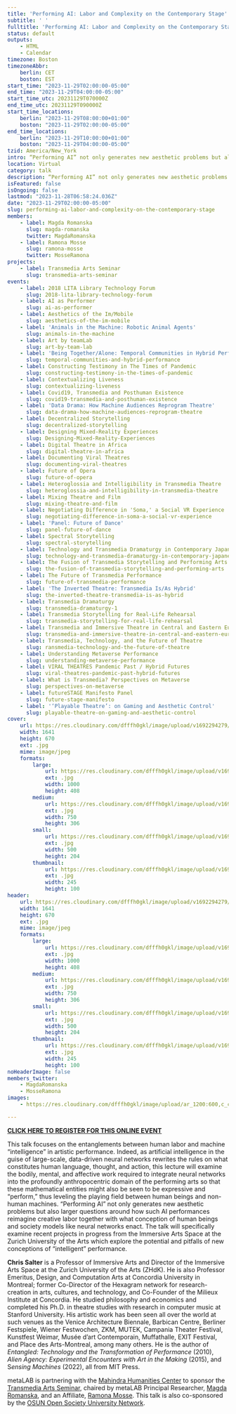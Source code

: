 ```yaml
---
title: 'Performing AI: Labor and Complexity on the Contemporary Stage'
subtitle: ' '
fulltitle: 'Performing AI: Labor and Complexity on the Contemporary Stage:  '
status: default
outputs:
    - HTML
    - Calendar
timezone: Boston
timezoneAbbr:
    berlin: CET
    boston: EST
start_time: "2023-11-29T02:00:00-05:00"
end_time: "2023-11-29T04:00:00-05:00"
start_time_utc: 20231129T070000Z
end_time_utc: 20231129T090000Z
start_time_locations:
    berlin: "2023-11-29T08:00:00+01:00"
    boston: "2023-11-29T02:00:00-05:00"
end_time_locations:
    berlin: "2023-11-29T10:00:00+01:00"
    boston: "2023-11-29T04:00:00-05:00"
tzid: America/New_York
intro: “Performing AI” not only generates new aesthetic problems but also larger questions around how such AI performances reimagine creative labor together with what conception of human beings and society do models like neural networks enact.
location: Virtual
category: talk
description: “Performing AI” not only generates new aesthetic problems but also larger questions around how such AI performances reimagine creative labor toge…
isFeatured: false
isOngoing: false
lastmod: "2023-11-28T06:58:24.036Z"
date: "2023-11-29T02:00:00-05:00"
slug: performing-ai-labor-and-complexity-on-the-contemporary-stage
members:
    - label: Magda Romanska
      slug: magda-romanska
      twitter: MagdaRomanska
    - label: Ramona Mosse
      slug: ramona-mosse
      twitter: MosseRamona
projects:
    - label: Transmedia Arts Seminar
      slug: transmedia-arts-seminar
events:
    - label: 2018 LITA Library Technology Forum
      slug: 2018-lita-library-technology-forum
    - label: AI as Performer
      slug: ai-as-performer
    - label: Aesthetics of the Im/Mobile
      slug: aesthetics-of-the-im-mobile
    - label: 'Animals in the Machine: Robotic Animal Agents'
      slug: animals-in-the-machine
    - label: Art by teamLab
      slug: art-by-team-lab
    - label: 'Being Together/Alone: Temporal Communities in Hybrid Performances'
      slug: temporal-communities-and-hybrid-performance
    - label: Constructing Testimony in The Times of Pandemic
      slug: constructing-testimony-in-the-times-of-pandemic
    - label: Contextualizing Liveness
      slug: contextualizing-liveness
    - label: Covid19, Transmedia and Posthuman Existence
      slug: covid19-transmedia-and-posthuman-existence
    - label: 'Data Drama: How Machine Audiences Reprogram Theatre'
      slug: data-drama-how-machine-audiences-reprogram-theatre
    - label: Decentralized Storytelling
      slug: decentralized-storytelling
    - label: Designing Mixed-Reality Experiences
      slug: Designing-Mixed-Reality-Experiences
    - label: Digital Theatre in Africa
      slug: digital-theatre-in-africa
    - label: Documenting Viral Theatres
      slug: documenting-viral-theatres
    - label: Future of Opera
      slug: future-of-opera
    - label: Heteroglossia and Intelligibility in Transmedia Theatre
      slug: heteroglossia-and-intelligibility-in-transmedia-theatre
    - label: Mixing Theatre and Film
      slug: mixing-theatre-and-film
    - label: Negotiating Difference in 'Soma,' a Social VR Experience
      slug: negotiating-difference-in-soma-a-social-vr-experience
    - label: 'Panel: Future of Dance'
      slug: panel-future-of-dance
    - label: Spectral Storytelling
      slug: spectral-storytelling
    - label: Technology and Transmedia Dramaturgy in Contemporary Japanese Performing Arts
      slug: technology-and-transmedia-dramaturgy-in-contemporary-japanese-performing-arts
    - label: The Fusion of Transmedia Storytelling and Performing Arts
      slug: the-fusion-of-transmedia-storytelling-and-performing-arts
    - label: The Future of Transmedia Performance
      slug: future-of-transmedia-performance
    - label: 'The Inverted Theatre: Transmedia Is/As Hybrid'
      slug: the-inverted-theatre-transmedia-is-as-hybrid
    - label: Transmedia Dramaturgy
      slug: transmedia-dramaturgy-1
    - label: Transmedia Storytelling for Real-Life Rehearsal
      slug: transmedia-storytelling-for-real-life-rehearsal
    - label: Transmedia and Immersive Theatre in Central and Eastern Europe
      slug: transmedia-and-immersive-theatre-in-central-and-eastern-europe
    - label: Transmedia, Technology, and the Future of Theatre
      slug: ransmedia-technology-and-the-future-of-theatre
    - label: Understanding Metaverse Performance
      slug: understanding-metaverse-performance
    - label: VIRAL THEATRES Pandemic Past / Hybrid Futures
      slug: viral-theatres-pandemic-past-hybrid-futures
    - label: What is Transmedia? Perspectives on Metaverse
      slug: perspectives-on-metaverse
    - label: futureSTAGE Manifesto Panel
      slug: future-stage-manifesto
    - label: '‘Playable Theatre’: on Gaming and Aesthetic Control'
      slug: playable-theatre-on-gaming-and-aesthetic-control
cover:
    url: https://res.cloudinary.com/dfffh0gkl/image/upload/v1692294279/Chris_Poster_b75b515924.jpg
    width: 1641
    height: 670
    ext: .jpg
    mime: image/jpeg
    formats:
        large:
            url: https://res.cloudinary.com/dfffh0gkl/image/upload/v1692294280/large_Chris_Poster_b75b515924.jpg
            ext: .jpg
            width: 1000
            height: 408
        medium:
            url: https://res.cloudinary.com/dfffh0gkl/image/upload/v1692294280/medium_Chris_Poster_b75b515924.jpg
            ext: .jpg
            width: 750
            height: 306
        small:
            url: https://res.cloudinary.com/dfffh0gkl/image/upload/v1692294281/small_Chris_Poster_b75b515924.jpg
            ext: .jpg
            width: 500
            height: 204
        thumbnail:
            url: https://res.cloudinary.com/dfffh0gkl/image/upload/v1692294280/thumbnail_Chris_Poster_b75b515924.jpg
            ext: .jpg
            width: 245
            height: 100
header:
    url: https://res.cloudinary.com/dfffh0gkl/image/upload/v1692294279/Chris_Poster_b75b515924.jpg
    width: 1641
    height: 670
    ext: .jpg
    mime: image/jpeg
    formats:
        large:
            url: https://res.cloudinary.com/dfffh0gkl/image/upload/v1692294280/large_Chris_Poster_b75b515924.jpg
            ext: .jpg
            width: 1000
            height: 408
        medium:
            url: https://res.cloudinary.com/dfffh0gkl/image/upload/v1692294280/medium_Chris_Poster_b75b515924.jpg
            ext: .jpg
            width: 750
            height: 306
        small:
            url: https://res.cloudinary.com/dfffh0gkl/image/upload/v1692294281/small_Chris_Poster_b75b515924.jpg
            ext: .jpg
            width: 500
            height: 204
        thumbnail:
            url: https://res.cloudinary.com/dfffh0gkl/image/upload/v1692294280/thumbnail_Chris_Poster_b75b515924.jpg
            ext: .jpg
            width: 245
            height: 100
noHeaderImage: false
members_twitter:
    - MagdaRomanska
    - MosseRamona
images:
    - https://res.cloudinary.com/dfffh0gkl/image/upload/ar_1200:600,c_crop/c_limit,h_1200,w_600/v1692294279/Chris_Poster_b75b515924.jpg

---
```

**[CLICK HERE TO REGISTER FOR THIS ONLINE EVENT](https://zoom.us/meeting/register/tJAvcuyrrT8jGdXQK_RepGpJId_0q_TcaXpp)**

This talk focuses on the entanglements between human labor and machine “intelligence” in artistic performance. Indeed, as artificial intelligence in the guise of large-scale, data-driven neural networks rewrites the rules on what constitutes human language, thought, and action, this lecture will examine the bodily, mental, and affective work required to integrate neural networks into the profoundly anthropocentric domain of the performing arts so that these mathematical entities might also be seen to be expressive and “perform,” thus leveling the playing field between human beings and non-human machines. “Performing AI” not only generates new aesthetic problems but also larger questions around how such AI performances reimagine creative labor together with what conception of human beings and society models like neural networks enact. The talk will specifically examine recent projects in progress from the Immersive Arts Space at the Zurich University of the Arts which explore the potential and pitfalls of new conceptions of “intelligent” performance.
 
**Chris Salter** is a Professor of Immersive Arts and Director of the Immersive Arts Space at the Zurich University of the Arts (ZHdK). He is also Professor Emeritus, Design, and Computation Arts at Concordia University in Montreal; former Co-Director of the Hexagram network for research-creation in arts, cultures, and technology, and Co-Founder of the Milieux Institute at Concordia. He studied philosophy and economics and completed his Ph.D. in theatre studies with research in computer music at Stanford University. His artistic work has been seen all over the world at such venues as the Venice Architecture Biennale, Barbican Centre, Berliner Festspiele, Wiener Festwochen, ZKM, MUTEK, Campania Theater Festival, Kunstfest Weimar, Musée d’art Contemporain, Muffathalle, EXIT Festival, and Place des Arts-Montreal, among many others. He is the author of *Entangled: Technology and the Transformation of Performance* (2010), *Alien Agency: Experimental Encounters with Art in the Making* (2015), and S*ensing Machines* (2022), all from MIT Press.



metaLAB is partnering with the [Mahindra Humanities Center](https://mahindrahumanities.fas.harvard.edu/transmedia-arts) to sponsor the [Transmedia Arts Seminar]( https://mlml.io/p/transmedia-arts-seminar/), chaired by metaLAB Principal Researcher, [Magda Romanska]( https://mlml.io/m/magda-romanska/), and an Affiliate, [Ramona Mosse](https://mlml.io/r/ramona-mosse/). This talk is also co-sponsored by the [OSUN Open Society University Network](https://opensocietyuniversitynetwork.org/).
